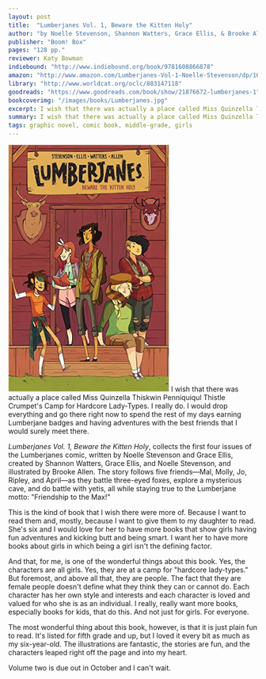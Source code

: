 ```yaml
---
layout: post
title:  "Lumberjanes Vol. 1, Beware the Kitten Holy"
author: "by Noelle Stevenson, Shannon Watters, Grace Ellis, & Brooke Allen"
publisher: "Boom! Box"
pages: "128 pp."
reviewer: Katy Bowman
indiebound: "http://www.indiebound.org/book/9781608866878"
amazon: "http://www.amazon.com/Lumberjanes-Vol-1-Noelle-Stevenson/dp/1608866874"
library: "http://www.worldcat.org/oclc/883147118"
goodreads: "https://www.goodreads.com/book/show/21876672-lumberjanes-1"
bookcoverimg: "/images/books/Lumberjanes.jpg"
excerpt: I wish that there was actually a place called Miss Quinzella Thiskwin Penniquiqul Thistle Crumpet's Camp for Hardcore Lady-Types. I really do. I would drop everything and go there right now to spend the rest of my days earning Lumberjane badges and having adventures with the best friends that I would surely meet there.
summary: I wish that there was actually a place called Miss Quinzella Thiskwin Penniquiqul Thistle Crumpet's Camp for Hardcore Lady-Types.
tags: graphic novel, comic book, middle-grade, girls
---
```


[![bookcover](/images/books/Lumberjanes.jpg "Lumberjanes Vol. 1")](http://www.amazon.com/Lumberjanes-Vol-1-Noelle-Stevenson/dp/1608866874)
I wish that there was actually a place called Miss Quinzella Thiskwin Penniquiqul Thistle Crumpet's Camp for Hardcore Lady-Types. I really do. I would drop everything and go there right now to spend the rest of my days earning Lumberjane badges and having adventures with the best friends that I would surely meet there.

*Lumberjanes Vol. 1, Beware the Kitten Holy*, collects the first four issues of the Lumberjanes comic, written by Noelle Stevenson and Grace Ellis, created by Shannon Watters, Grace Ellis, and Noelle Stevenson, and illustrated by Brooke Allen. The story follows five friends—Mal, Molly, Jo, Ripley, and April—as they battle three-eyed foxes, explore a mysterious cave, and do battle with yetis, all while staying true to the Lumberjane motto: "Friendship to the Max!"

This is the kind of book that I wish there were more of. Because I want to read them and, mostly, because I want to give them to my daughter to read. She's six and I would love for her to have more books that show girls having fun adventures and kicking butt and being smart. I want her to have more books about girls in which being a girl isn't the defining factor.

And that, for me, is one of the wonderful things about this book. Yes, the characters are all girls. Yes, they are at a camp for "hardcore lady-types." But foremost, and above all that, they are people. The fact that they are female people doesn't define what they think they can or cannot do. Each character has her own style and interests and each character is loved and valued for who she is as an individual. I really, really want more books, especially books for kids, that do this. And not just for girls. For everyone.

The most wonderful thing about this book, however, is that it is just plain fun to read. It's listed for fifth grade and up, but I loved it every bit as much as my six-year-old. The illustrations are fantastic, the stories are fun, and the characters leaped right off the page and into my heart.

Volume two is due out in October and I can't wait.
